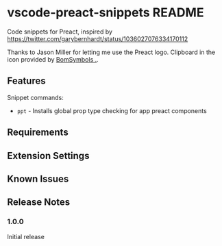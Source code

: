 # vscode-preact-snippets README

Code snippets for Preact, inspired by https://twitter.com/garybernhardt/status/1036027076334170112

Thanks to Jason Miller for letting me use the Preact logo. Clipboard in the icon provided by [BomSymbols .](https://www.iconfinder.com/korawan_m).

## Features

Snippet commands:

- `ppt` - Installs global prop type checking for app preact components

## Requirements

## Extension Settings

## Known Issues

## Release Notes

### 1.0.0

Initial release
